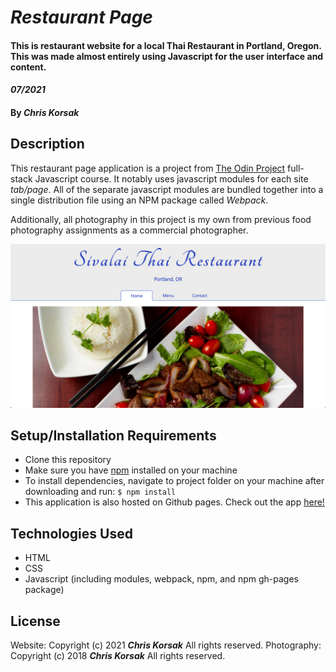 # _Restaurant Page_

#### This is restaurant website for a local Thai Restaurant in Portland, Oregon. This was made almost entirely using Javascript for the user interface and content.

#### _07/2021_

#### By _**Chris Korsak**_

## Description

This restaurant page application is a project from [The Odin Project](https://www.theodinproject.com/paths/full-stack-javascript/courses/javascript/lessons/restaurant-page) full-stack Javascript course. It notably uses javascript modules for each site _tab/page_. All of the separate javascript modules are bundled together into a single distribution file using an NPM package called _Webpack_.

Additionally, all photography in this project is my own from previous food photography assignments as a commercial photographer.


<img src="dist/images/restaurant-page.jpg">

## Setup/Installation Requirements

* Clone this repository
* Make sure you have [npm](https://www.npmjs.com/) installed on your machine
* To install dependencies, navigate to project folder on your machine after downloading and run: 
```$ npm install ```
* This application is also hosted on Github pages. Check out the app [here!](https://chriskorsak.github.io/restaurant-page/)

## Technologies Used

* HTML
* CSS
* Javascript (including modules, webpack, npm, and npm gh-pages package)

## License

Website: Copyright (c) 2021 **_Chris Korsak_** All rights reserved.
Photography: Copyright (c) 2018 **_Chris Korsak_** All rights reserved.
  

